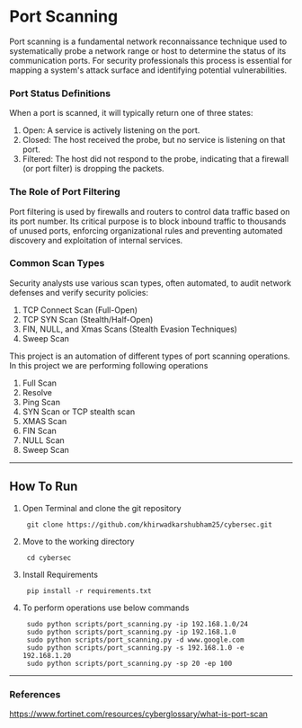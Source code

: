# Port Scanning

Port scanning is a fundamental network reconnaissance technique used to systematically probe a network range 
or host to determine the status of its communication ports. For security professionals this process is essential for 
mapping a system's attack surface and identifying potential vulnerabilities.

### Port Status Definitions
When a port is scanned, it will typically return one of three states:
1. Open: A service is actively listening on the port.
2. Closed: The host received the probe, but no service is listening on that port.
3. Filtered: The host did not respond to the probe, indicating that a firewall (or port filter) is dropping the packets.

### The Role of Port Filtering
Port filtering is used by firewalls and routers to control data traffic based on its port number. Its critical purpose is 
to block inbound traffic to thousands of unused ports, enforcing organizational rules and preventing automated 
discovery and exploitation of internal services.

### Common Scan Types
Security analysts use various scan types, often automated, to audit network defenses and verify security policies:
1. TCP Connect Scan (Full-Open)
2. TCP SYN Scan (Stealth/Half-Open)
3. FIN, NULL, and Xmas Scans (Stealth Evasion Techniques)
4. Sweep Scan

This project is an automation of different types of port scanning operations. In this project we are performing 
following operations
1. Full Scan
2. Resolve
3. Ping Scan
4. SYN Scan or TCP stealth scan
5. XMAS Scan 
6. FIN Scan
7. NULL Scan 
8. Sweep Scan

-------------------------------------------------------------------------------

## How To Run

1. Open Terminal and clone the git repository

        git clone https://github.com/khirwadkarshubham25/cybersec.git

2. Move to the working directory
    
        cd cybersec

3. Install Requirements

        pip install -r requirements.txt

4. To perform operations use below commands

        sudo python scripts/port_scanning.py -ip 192.168.1.0/24
        sudo python scripts/port_scanning.py -ip 192.168.1.0
        sudo python scripts/port_scanning.py -d www.google.com
        sudo python scripts/port_scanning.py -s 192.168.1.0 -e 192.168.1.20
        sudo python scripts/port_scanning.py -sp 20 -ep 100


-------------------------------------------------------------------------------
### References

https://www.fortinet.com/resources/cyberglossary/what-is-port-scan
